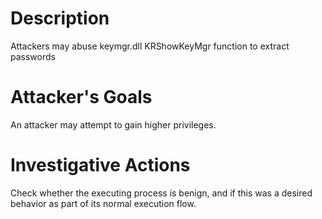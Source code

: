 # Description
Attackers may abuse keymgr.dll KRShowKeyMgr function to extract passwords
# Attacker's Goals
An attacker may attempt to gain higher privileges.
# Investigative Actions
Check whether the executing process is benign, and if this was a desired behavior as part of its normal execution flow.
